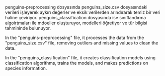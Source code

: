 penguins-preprocessing dosyasında penguins_size.csv dosyasındaki verileri işleyerek aykırı değerler ve eksik verilerden arındırarak temiz bir veri haline çeviriyor.
penguins_classification dosyasında ise sınıflandırma algoirtmaları ile mdoeller oluşturuyor, modelleri öğretiyor ve tür bilgisi tahmininde bulunuyor.


In the "penguins-preprocessing" file, it processes the data from the "penguins_size.csv" file, removing outliers and missing values to clean the data.

In the "penguins_classification" file, it creates classification models using classification algorithms, trains the models, and makes predictions on species information.
